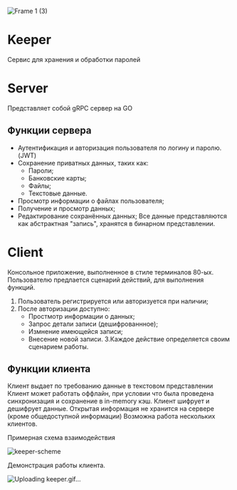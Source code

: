 
![Frame 1 (3)](https://github.com/user-attachments/assets/2ad8c533-4cce-4f9c-8f32-0ce92894df08)

# Keeper
Сервис для хранения и обработки паролей

# Server

Представляет собой gRPC сервер на GO


## Функции сервера

- Аутентификация и авторизация пользователя по логину и паролю. (JWT)
- Сохранение приватных данных, таких как:
    - Пароли;
    - Банковские карты;
    - Файлы;
    - Текстовые данные.
- Просмотр информации о файлах пользователя;
- Получение и просмотр данных;
- Редактирование сохранённых данных;
Все данные представляются как абстрактная "запись", хранятся в бинарном представлении.

# Client

Консольное приложение, выполненное в стиле терминалов 80-ых.
Пользователю предлается сценарий действий, для выполнения функций.

1. Пользователь регистрируется или авторизуется при наличии;
2. После авторизации доступно:
   - Простмотр информации о данных;
   - Запрос детали записи (дешифрованнное);
   - Измнение имеющейся записи;
   - Внесение новой записи.
3.Каждое действие определяется своим сценарием работы.
## Функции клиента
Клиент выдает по требованию данные в текстовом представлении
Клиент может работать оффлайн, при условии что была проведена синхронизация и сохранение в in-memory кэш.
Клиент шифрует и дешифрует данные. Открытая информация не хранится на сервере (кроме общедоступной информации)
Возможна работа нескольких клиентов.

Примерная схема взаимодействия

![keeper-scheme](https://github.com/user-attachments/assets/90a30c4e-edb7-494e-b0e0-5049a3e72f7c)

Демонстрация работы клиента.

![Uploading keeper.gif…]()


 
